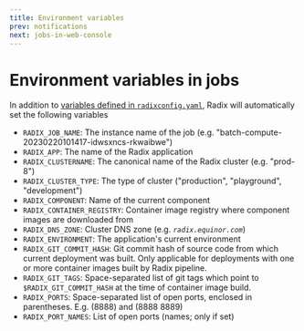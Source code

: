 ```yaml
---
title: Environment variables
prev: notifications
next: jobs-in-web-console
---
```


# Environment variables in jobs

In addition to [variables defined in `radixconfig.yaml`](/docs/radix-config/index.md#variables), Radix will automatically set the following variables

- `RADIX_JOB_NAME`: The instance name of the job (e.g. "batch-compute-20230220101417-idwsxncs-rkwaibwe")
- `RADIX_APP`: The name of the Radix application
- `RADIX_CLUSTERNAME`: The canonical name of the Radix cluster (e.g. "prod-8")
- `RADIX_CLUSTER_TYPE`: The type of cluster ("production", "playground", "development")
- `RADIX_COMPONENT`: Name of the current component
- `RADIX_CONTAINER_REGISTRY`: Container image registry where component images are downloaded from
- `RADIX_DNS_ZONE`: Cluster DNS zone (e.g. _`radix.equinor.com`_)
- `RADIX_ENVIRONMENT`: The application's current environment
- `RADIX_GIT_COMMIT_HASH`: Git commit hash of source code from which current deployment was built. Only applicable for deployments with one or more container images built by Radix pipeline.
- `RADIX_GIT_TAGS`: Space-separated list of git tags which point to `$RADIX_GIT_COMMIT_HASH` at the time of container image build.
- `RADIX_PORTS`: Space-separated list of open ports, enclosed in parentheses. E.g. (8888) and (8888 8889)
- `RADIX_PORT_NAMES`: List of open ports (names; only if set)
